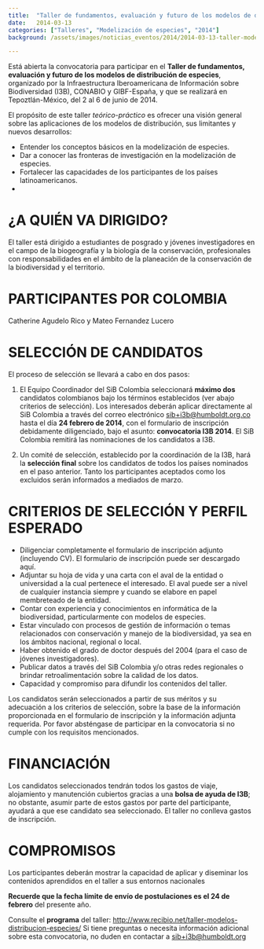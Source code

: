 ```yaml
---
title:  "Taller de fundamentos, evaluación y futuro de los modelos de distribución de especies"
date:   2014-03-13
categories: ["Talleres", "Modelización de especies", "2014"]
background: /assets/images/noticias_eventos/2014/2014-03-13-taller-modelos-distribucion-especies.jpg

---
```


Está abierta la convocatoria para participar en el **Taller de fundamentos, evaluación y futuro de los modelos de distribución de especies**, organizado por la Infraestructura Iberoamericana de Información sobre Biodiversidad (I3B), CONABIO y GIBF-España, y que se realizará en Tepoztlán-México, del 2 al 6 de junio de 2014.  

El propósito de este taller *teórico-práctico* es ofrecer una visión general sobre las aplicaciones de los modelos de distribución, sus limitantes y nuevos desarrollos:

- Entender los conceptos básicos en la modelización de especies.
- Dar a conocer las fronteras de investigación en la modelización de especies.
- Fortalecer las capacidades de los participantes de los países latinoamericanos.
- 
# ¿A QUIÉN VA DIRIGIDO?

El taller está dirigido a estudiantes de posgrado y jóvenes investigadores en el campo de la biogeografía y la biología de la conservación, profesionales con responsabilidades en el ámbito de la planeación de la conservación de la biodiversidad y el territorio.

# PARTICIPANTES POR COLOMBIA

Catherine Agudelo Rico y Mateo Fernandez Lucero

# SELECCIÓN DE CANDIDATOS

El proceso de selección se llevará a cabo en dos pasos:

1. El Equipo Coordinador del SiB Colombia seleccionará **máximo dos** candidatos colombianos bajo los términos establecidos (ver abajo criterios de selección). Los interesados deberán aplicar directamente al SiB Colombia a través del correo electrónico sib+i3b@humboldt.org.co hasta el día **24 febrero de 2014**, con el formulario de inscripción debidamente diligenciado, bajo el asunto: **convocatoria I3B 2014**. El SiB Colombia remitirá las nominaciones de los candidatos a I3B.

2. Un comité de selección, establecido por la coordinación de la I3B, hará la **selección final** sobre los candidatos de todos los países nominados en el paso anterior. Tanto los participantes aceptados como los excluidos serán informados a mediados de marzo.

# CRITERIOS DE SELECCIÓN Y PERFIL ESPERADO

- Diligenciar completamente el formulario de inscripción adjunto (incluyendo CV). El formulario de inscripción puede ser descargado aquí.
- Adjuntar su hoja de vida y una carta con el aval de la entidad o universidad a la cual pertenece el interesado. El aval puede ser a nivel de cualquier instancia siempre y cuando se elabore en papel membreteado de la entidad.
- Contar con experiencia y conocimientos en informática de la biodiversidad, particularmente con modelos de especies.
- Estar vinculado con procesos de gestión de información o temas relacionados con conservación y manejo de la biodiversidad, ya sea en los ámbitos nacional, regional o local.
- Haber obtenido el grado de doctor después del 2004 (para el caso de jóvenes investigadores).
- Publicar datos a través del SiB Colombia y/o otras redes regionales o brindar retroalimentación sobre la calidad de los datos.
- Capacidad y compromiso para difundir los contenidos del taller.  

Los candidatos serán seleccionados a partir de sus méritos y su adecuación a los criterios de selección, sobre la base de la información proporcionada en el formulario de inscripción y la información adjunta requerida. Por favor absténgase de participar en la convocatoria si no cumple con los requisitos mencionados.

# FINANCIACIÓN

Los candidatos seleccionados tendrán todos los gastos de viaje, alojamiento y manutención cubiertos gracias a una **bolsa de ayuda de I3B**; no obstante, asumir parte de estos gastos por parte del participante, ayudará a que ese candidato sea seleccionado. El taller no conlleva gastos de inscripción.

# COMPROMISOS

Los participantes deberán mostrar la capacidad de aplicar y diseminar los contenidos aprendidos en el taller a sus entornos nacionales

**Recuerde que la fecha límite de envío de postulaciones es el 24 de febrero** del presente año.

Consulte el **programa** del taller: <http://www.recibio.net/taller-modelos-distribucion-especies/> Si tiene preguntas o necesita información adicional sobre esta convocatoria, no duden en contactar a sib+i3b@humboldt.org
